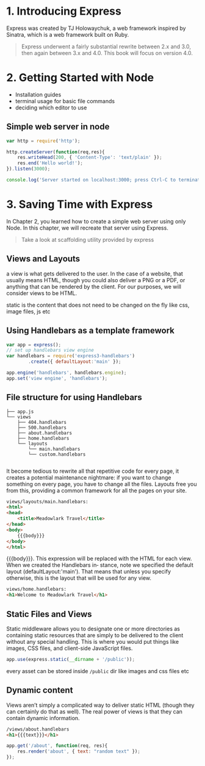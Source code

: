 # 1. Introducing Express

Express was created by TJ Holowaychuk, a web framework inspired by Sinatra, which is a web framework built on Ruby.

> Express underwent a fairly substantial rewrite between 2.x and 3.0, then again between 3.x and 4.0. This book will focus on version 4.0.

# 2. Getting Started with Node

- Installation guides 
- terminal usage for basic file commands
- deciding which editor to use

## Simple web server in node

```js
var http = require('http');

http.createServer(function(req,res){
    res.writeHead(200, { 'Content-Type': 'text/plain' });
    res.end('Hello world!');
}).listen(3000);

console.log('Server started on localhost:3000; press Ctrl-C to terminate....');
```

# 3. Saving Time with Express

In Chapter 2, you learned how to create a simple web server using only Node. In this chapter, we will recreate that server using Express.

> Take a look at scaffolding utility provided by express

## Views and Layouts

a view is what gets delivered to the user. In the case of a website, that usually means HTML, though you could also deliver a PNG or a PDF, or anything that can be rendered by the client. For our purposes, we will consider views to be HTML.

static is the content that does not need to be changed on the fly like css, image files, js etc

## Using Handlebars as a template framework 
```js
var app = express();
// set up handlebars view engine
var handlebars = require('express3-handlebars')
        .create({ defaultLayout:'main' });

app.engine('handlebars', handlebars.engine);
app.set('view engine', 'handlebars');
```

## File structure for using Handlebars
```
├── app.js
└── views
    ├── 404.handlebars
    ├── 500.handlebars
    ├── about.handlebars
    ├── home.handlebars
    └── layouts
        └── main.handlebars
        └── custom.handlebars
        
```

It become tedious to rewrite all that repetitive code for every page, it creates a potential maintenance nightmare: if you want to change something on every page, you have to change all the files. Layouts free you from this, providing a common framework for all the pages on your site.

```html
views/layouts/main.handlebars:
<html>
<head>
    <title>Meadowlark Travel</title>
</head>
<body>
    {{{body}}}
</body>
</html>
```

{{{body}}}. This expression will be replaced with the HTML for each view. When we created the Handlebars in‐ stance, note we specified the default layout (defaultLayout:'main'). That means that unless you specify otherwise, this is the layout that will be used for any view.

```html
views/home.handlebars:
<h1>Welcome to Meadowlark Travel</h1>
```

## Static Files and Views

Static middleware allows you to designate one or more directories as containing static resources that are simply to be delivered to the client without any special handling. This is where you would put things like images, CSS files, and client-side JavaScript files.

```js
app.use(express.static(__dirname + '/public'));
```

every asset can be stored inside `/public` dir like images and css files etc

## Dynamic content

Views aren’t simply a complicated way to deliver static HTML (though they can certainly do that as well). The real power of views is that they can contain dynamic information.

```html
/views/about.handlebars
<h1>{{{text}}}</h1>
```
```js
app.get('/about', function(req, res){
    res.render('about', { text: "random text" });
});
```